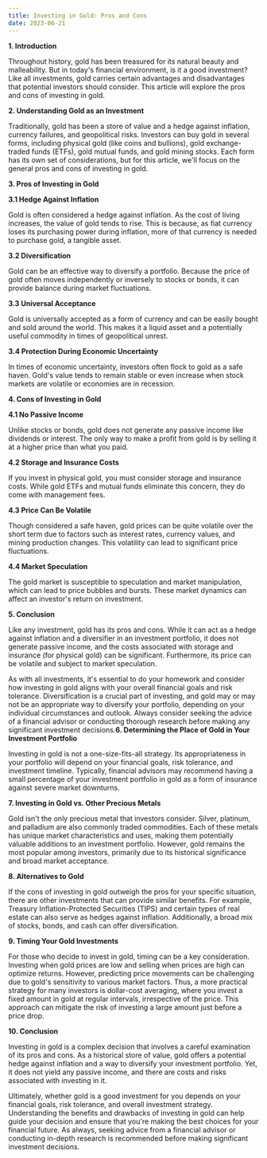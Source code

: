 ```yaml
---
title: Investing in Gold: Pros and Cons
date: 2023-06-21
---
```

**1. Introduction**

Throughout history, gold has been treasured for its natural beauty and malleability. But in today's financial environment, is it a good investment? Like all investments, gold carries certain advantages and disadvantages that potential investors should consider. This article will explore the pros and cons of investing in gold.

**2. Understanding Gold as an Investment**

Traditionally, gold has been a store of value and a hedge against inflation, currency failures, and geopolitical risks. Investors can buy gold in several forms, including physical gold (like coins and bullions), gold exchange-traded funds (ETFs), gold mutual funds, and gold mining stocks. Each form has its own set of considerations, but for this article, we'll focus on the general pros and cons of investing in gold.

**3. Pros of Investing in Gold**

**3.1 Hedge Against Inflation**

Gold is often considered a hedge against inflation. As the cost of living increases, the value of gold tends to rise. This is because, as fiat currency loses its purchasing power during inflation, more of that currency is needed to purchase gold, a tangible asset.

**3.2 Diversification**

Gold can be an effective way to diversify a portfolio. Because the price of gold often moves independently or inversely to stocks or bonds, it can provide balance during market fluctuations.

**3.3 Universal Acceptance**

Gold is universally accepted as a form of currency and can be easily bought and sold around the world. This makes it a liquid asset and a potentially useful commodity in times of geopolitical unrest.

**3.4 Protection During Economic Uncertainty**

In times of economic uncertainty, investors often flock to gold as a safe haven. Gold's value tends to remain stable or even increase when stock markets are volatile or economies are in recession.

**4. Cons of Investing in Gold**

**4.1 No Passive Income**

Unlike stocks or bonds, gold does not generate any passive income like dividends or interest. The only way to make a profit from gold is by selling it at a higher price than what you paid.

**4.2 Storage and Insurance Costs**

If you invest in physical gold, you must consider storage and insurance costs. While gold ETFs and mutual funds eliminate this concern, they do come with management fees.

**4.3 Price Can Be Volatile**

Though considered a safe haven, gold prices can be quite volatile over the short term due to factors such as interest rates, currency values, and mining production changes. This volatility can lead to significant price fluctuations.

**4.4 Market Speculation**

The gold market is susceptible to speculation and market manipulation, which can lead to price bubbles and bursts. These market dynamics can affect an investor's return on investment.

**5. Conclusion**

Like any investment, gold has its pros and cons. While it can act as a hedge against inflation and a diversifier in an investment portfolio, it does not generate passive income, and the costs associated with storage and insurance (for physical gold) can be significant. Furthermore, its price can be volatile and subject to market speculation.

As with all investments, it's essential to do your homework and consider how investing in gold aligns with your overall financial goals and risk tolerance. Diversification is a crucial part of investing, and gold may or may not be an appropriate way to diversify your portfolio, depending on your individual circumstances and outlook. Always consider seeking the advice of a financial advisor or conducting thorough research before making any significant investment decisions.**6. Determining the Place of Gold in Your Investment Portfolio**

Investing in gold is not a one-size-fits-all strategy. Its appropriateness in your portfolio will depend on your financial goals, risk tolerance, and investment timeline. Typically, financial advisors may recommend having a small percentage of your investment portfolio in gold as a form of insurance against severe market downturns.

**7. Investing in Gold vs. Other Precious Metals**

Gold isn't the only precious metal that investors consider. Silver, platinum, and palladium are also commonly traded commodities. Each of these metals has unique market characteristics and uses, making them potentially valuable additions to an investment portfolio. However, gold remains the most popular among investors, primarily due to its historical significance and broad market acceptance.

**8. Alternatives to Gold**

If the cons of investing in gold outweigh the pros for your specific situation, there are other investments that can provide similar benefits. For example, Treasury Inflation-Protected Securities (TIPS) and certain types of real estate can also serve as hedges against inflation. Additionally, a broad mix of stocks, bonds, and cash can offer diversification.

**9. Timing Your Gold Investments**

For those who decide to invest in gold, timing can be a key consideration. Investing when gold prices are low and selling when prices are high can optimize returns. However, predicting price movements can be challenging due to gold's sensitivity to various market factors. Thus, a more practical strategy for many investors is dollar-cost averaging, where you invest a fixed amount in gold at regular intervals, irrespective of the price. This approach can mitigate the risk of investing a large amount just before a price drop.

**10. Conclusion**

Investing in gold is a complex decision that involves a careful examination of its pros and cons. As a historical store of value, gold offers a potential hedge against inflation and a way to diversify your investment portfolio. Yet, it does not yield any passive income, and there are costs and risks associated with investing in it.

Ultimately, whether gold is a good investment for you depends on your financial goals, risk tolerance, and overall investment strategy. Understanding the benefits and drawbacks of investing in gold can help guide your decision and ensure that you're making the best choices for your financial future. As always, seeking advice from a financial advisor or conducting in-depth research is recommended before making significant investment decisions.
